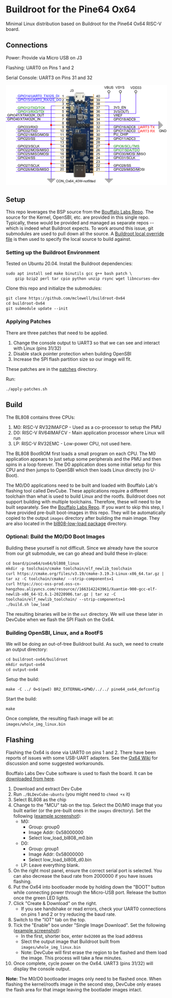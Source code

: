 # Buildroot for the Pine64 Ox64

Minimal Linux distribution based on Buildroot for the Pine64 Ox64 RISC-V board.

## Connections
Power: Provide via Micro USB on J3

Flashing: UART0 on Pins 1 and 2

Serial Console: UART3 on Pins 31 and 32

![](/doc/Ox64pinout.png "Pine64 Ox64 Pinout")

## Setup
This repo leverages the BSP source from the [Bouffalo Labs Repo](https://github.com/bouffalolab/bl808_linux). The source for the Kernel, OpenSBI,
etc. are provided in this single repo. Typically, these would be provided and
managed as separate repos -- which is indeed what Buildroot expects. To work
around this issue, git submodules are used to pull down all the source. A
[Buildroot local override file](board/pine64/ox64/local.mk) is then used to 
specify the local source to build against.

### Setting up the Buildroot Environment
Tested on Ubuntu 20.04. Install the Buildroot dependencies:
```
sudo apt install sed make binutils gcc g++ bash patch \
    gzip bzip2 perl tar cpio python unzip rsync wget libncurses-dev
```
Clone this repo and initialize the submodules:
```
git clone https://github.com/mclewell/buildroot-Ox64
cd buildroot-Ox64
git submodule update --init
```

### Applying Patches
There are three patches that need to be applied. 
1. Change the console output to UART3 so that we can see and interact with Linux
(pins 31/32)
2. Disable stack pointer protection when building OpenSBI
3. Increase the SPI flash partition size so our image will fit.

These patches are in the [patches](/patches/) directory.

Run:
```
./apply-patches.sh
```

## Build
The BL808 contains three CPUs:
1. M0: RISC-V RV32IMAFCP - Used as a co-processor to setup the PMU
2. D0: RISC-V RV64IMAFCV - Main application processor where Linux will run
3. LP: RISC-V RV32EMC - Low-power CPU, not used here.

The BL808 BootROM first loads a small program on each CPU. The M0 application 
appears to just setup some peripherals and the PMU and then spins in a loop 
forever. The D0 application does some initial setup for this CPU and then jumps
to OpenSBI which then loads Linux directly (no U-Boot).

The M0/D0 applications need to be built and loaded with Bouffalo Lab's flashing
tool called DevCube. These applications require a different toolchain than what
is used to build Linux and the rootfs. Buildroot does not support building with 
multiple toolchains. Therefore, these will need to be built separately. See the
[Bouffalo Labs Repo](https://github.com/bouffalolab/bl808_linux). If you want to
skip this step, I have provided pre-built boot-images in this repo. They will be 
automatically copied to the output ```images``` directory after building the 
main image. They are also located in the 
[bl808-low-load package](/package/bl808-low-load/src/) directory.

### Optional: Build the M0/D0 Boot Images
Building these yourself is not difficult. Since we already have the source from 
our git submodule, we can go ahead and build these in-place:
```
cd board/pine64/ox64/bl808_linux
mkdir -p toolchain/cmake toolchain/elf_newlib_toolchain
curl https://cmake.org/files/v3.19/cmake-3.19.3-Linux-x86_64.tar.gz | tar xz -C toolchain/cmake/ --strip-components=1
curl https://occ-oss-prod.oss-cn-hangzhou.aliyuncs.com/resource//1663142243961/Xuantie-900-gcc-elf-newlib-x86_64-V2.6.1-20220906.tar.gz | tar xz -C toolchain/elf_newlib_toolchain/ --strip-components=1
./build.sh low_load
```
The resulting binaries will be in the ```out``` directory. We will use these
later in DevCube when we flash the SPI Flash on the Ox64.

### Building OpenSBI, Linux, and a RootFS
We will be doing an out-of-tree Buildroot build. As such, we need to create an
output directory:
```
cd buildroot-ox64/buildroot
mkdir output-ox64
cd output-ox64
```
Setup the build:
```
make -C ../ O=$(pwd) BR2_EXTERNAL=$PWD/../../ pine64_ox64_defconfig
```
Start the build:
```
make
```
Once complete, the resulting flash image will be at: ```images/whole_img_linux.bin```

## Flashing
Flashing the Ox64 is done via UART0 on pins 1 and 2. There have been reports of
issues with some USB-UART adapters. See the [Ox64 Wiki](https://wiki.pine64.org/wiki/Ox64#Compatible_UARTs_when_in_bootloader_mode) 
for discussion and some suggested workarounds.

Bouffalo Labs Dev Cube software is used to flash the board. It can be [downloaded from here](https://dev.bouffalolab.com/download).

1. Download and extract Dev Cube
2. Run ```./BLDevCube-ubuntu``` (you might need to ```chmod +x``` it)
3. Select BL808 as the chip
4. Change to the "MCU" tab on the top. Select the D0/M0 image that you built 
earlier (or the pre-built ones in the ```images``` directory). Set the following ([example screenshot](/doc/dev_cube_mcu.png)):
    - M0: 
        - Group: group0
        - Image Addr: 0x58000000
        - Select low_load_bl808_m0.bin
    - D0: 
        - Group: group1
        - Image Addr: 0x58000000
        - Select low_load_bl808_d0.bin
    - LP: Leave everything blank.
5. On the right most panel, ensure the correct serial port is selected. You can 
also decrease the baud rate from 2000000 if you have issues flashing.
6. Put the Ox64 into bootloader mode by holding down the "BOOT" button while
connecting power through the Micro-USB port. Release the button once the green 
LED lights.
7. Click "Create & Download" on the right. 
    - If you see handshake or read errors, check your UART0 connections on pins 
    1 and 2 or try reducing the baud rate.
8. Switch to the "IOT" tab on the top. 
9. Tick the "Enable" box under "Single Image Download". Set the following ([example screenshot](/doc/dev_cube_iot.png)):
    - In the first, shorter box, enter ```0xD2000``` as the load address
    - Slect the output image that Buildroot built from ```images/whole_img_linux.bin``` 
    - Note: DevCube will first erase the region to be flashed and them load the
    image. This process will take a few minutes.
10. Once complete, cycle power on the Ox64. UART3 (pins 31/32) will display the
console output.


**Note:** The M0/D0 bootloader images only need to be flashed once. When
flashing the kernel/rootfs image in the second step, DevCube only erases the
flash area for that image leaving the bootlader images intact. 
